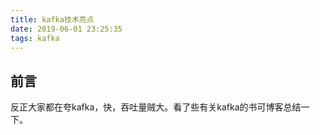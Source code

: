 ```yaml
---
title: kafka技术亮点
date: 2019-06-01 23:25:35
tags: kafka
---
```

## 前言
反正大家都在夸kafka，快，吞吐量贼大。看了些有关kafka的书可博客总结一下。


